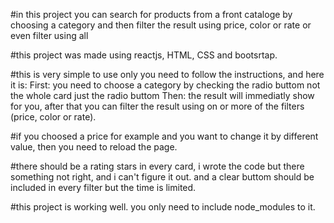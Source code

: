#in this project you can search for products from a front cataloge by choosing a category and then filter the result using price, color or rate or even filter using all

#this project was made using reactjs, HTML, CSS and bootsrtap.

#this is very simple to use only you need to follow the instructions, and here it is:
First: you need to choose a category by checking the radio buttom not the whole card just the radio buttom 
Then: the result will immediatly show for you, after that you can filter the result using on or more of the filters (price, color or rate).

#if you choosed a price for example and you want to change it by different value, then you need to reload the page.

#there should be a rating stars in every card, i wrote the code but there something not right, and i can't figure it out. and a clear buttom should be included in every filter
but the time is limited.

#this project is working well. you only need to include node_modules to it.
